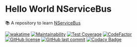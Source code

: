# Hello World NServiceBus

📚 A repository to learn [NServiceBus](https://particular.net/nservicebus)

[![wakatime](https://wakatime.com/badge/github/GuilhermeStracini/hello-world-nservicebus.svg)](https://wakatime.com/badge/github/GuilhermeStracini/hello-world-nservicebus)
[![Maintainability](https://api.codeclimate.com/v1/badges/e506f6d5e6ef45e72ca2/maintainability)](https://codeclimate.com/github/GuilhermeStracini/hello-world-nservicebus/maintainability)
[![Test Coverage](https://api.codeclimate.com/v1/badges/e506f6d5e6ef45e72ca2/test_coverage)](https://codeclimate.com/github/GuilhermeStracini/hello-world-nservicebus/test_coverage)
[![CodeFactor](https://www.codefactor.io/repository/github/GuilhermeStracini/hello-world-nservicebus/badge)](https://www.codefactor.io/repository/github/GuilhermeStracini/hello-world-nservicebus)
[![GitHub license](https://img.shields.io/github/license/GuilhermeStracini/hello-world-nservicebus)](https://github.com/GuilhermeStracini/hello-world-nservicebus)
[![GitHub last commit](https://img.shields.io/github/last-commit/GuilhermeStracini/hello-world-nservicebus)](https://github.com/GuilhermeStracini/hello-world-nservicebus)
[![Codacy Badge](https://app.codacy.com/project/badge/Grade/7de4e8d7da0646da87282dbdf9c83946)](https://app.codacy.com/gh/GuilhermeStracini/hello-world-nservicebus/dashboard?utm_source=gh&utm_medium=referral&utm_content=&utm_campaign=Badge_grade)
